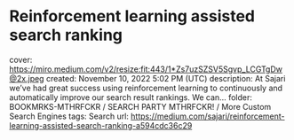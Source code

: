 # Reinforcement learning assisted search ranking

cover: https://miro.medium.com/v2/resize:fit:443/1*Zs7uzSZSV5Sgvp_LCGTgDw@2x.jpeg
created: November 10, 2022 5:02 PM (UTC)
description: At Sajari we’ve had great success using reinforcement learning to continuously and automatically improve our search result rankings. We can…
folder: BOOKMRKS-MTHRFCKR / SEARCH PARTY MTHRFCKR! / More Custom Search Engines
tags: Search
url: https://medium.com/sajari/reinforcement-learning-assisted-search-ranking-a594cdc36c29